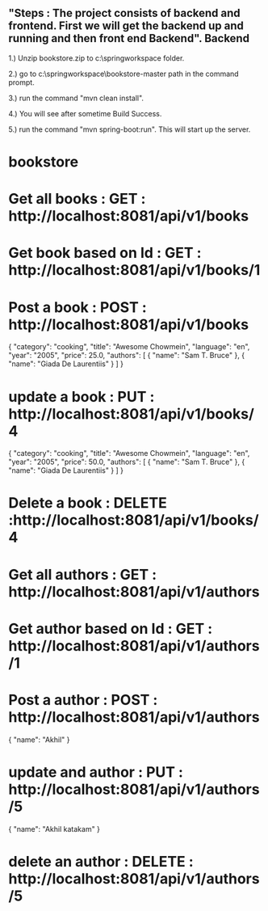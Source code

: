 "Steps : The project consists of backend and frontend. First we will get the backend up and running and then front end Backend".
Backend
-------
1.) Unzip bookstore.zip to c:\springworkspace folder.

2.) go to c:\springworkspace\bookstore-master path in the command prompt.

3.) run the command "mvn clean install".

4.) You will see after sometime Build Success.

5.) run the command "mvn spring-boot:run". This will start up the server.

# bookstore

# Get all books : GET : http://localhost:8081/api/v1/books

# Get book based on Id : GET : http://localhost:8081/api/v1/books/1

# Post a book : POST : http://localhost:8081/api/v1/books
{
    "category": "cooking",
    "title": "Awesome Chowmein",
    "language": "en",
    "year": "2005",
    "price": 25.0,
    "authors": [
        {
            "name": "Sam T. Bruce"
        },
        {
            "name": "Giada De Laurentiis"
        }
    ]
}

# update a book : PUT : http://localhost:8081/api/v1/books/4
{
    "category": "cooking",
    "title": "Awesome Chowmein",
    "language": "en",
    "year": "2005",
    "price": 50.0,
    "authors": [
        {
            "name": "Sam T. Bruce"
        },
        {
            "name": "Giada De Laurentiis"
        }
    ]
}

# Delete a book : DELETE :http://localhost:8081/api/v1/books/4

# Get all authors : GET : http://localhost:8081/api/v1/authors

# Get author based on Id : GET : http://localhost:8081/api/v1/authors/1

# Post a author : POST : http://localhost:8081/api/v1/authors
 {
    "name": "Akhil"
 }

# update and author : PUT : http://localhost:8081/api/v1/authors/5
 {
    "name": "Akhil katakam"
 }

# delete an author : DELETE : http://localhost:8081/api/v1/authors/5



